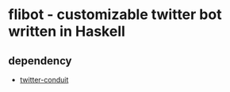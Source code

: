 # flibot - customizable twitter bot written in Haskell
## dependency
- [twitter-conduit](https://github.com/himura/twitter-conduit)
